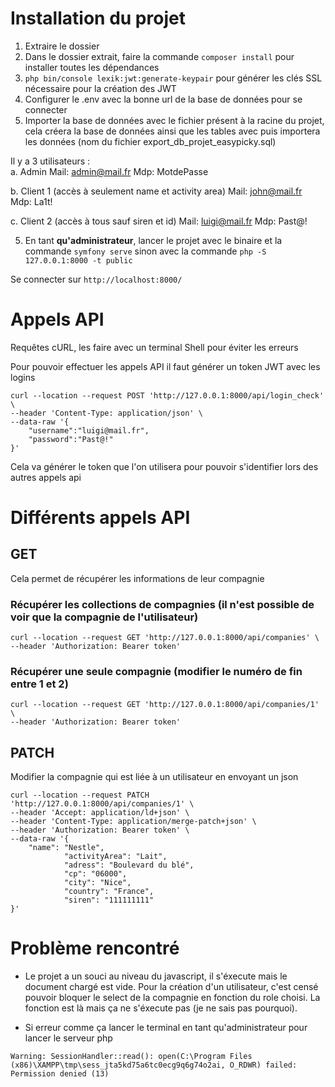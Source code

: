 # Installation du projet

1. Extraire le dossier
2. Dans le dossier extrait, faire la commande ```composer install``` pour installer toutes les dépendances
3. ``` php bin/console lexik:jwt:generate-keypair ``` pour générer les clés SSL nécessaire pour la création des JWT
3. Configurer le .env avec la bonne url de la base de données pour se connecter
4. Importer la base de données avec le fichier présent à la racine du projet, cela créera la base de données ainsi que les tables avec puis importera les données (nom du fichier export_db_projet_easypicky.sql)

Il y a 3 utilisateurs : <br>
  a. Admin
    Mail: admin@mail.fr
    Mdp: MotdePasse
  
  b. Client 1 (accès à seulement name et activity area)
    Mail: john@mail.fr
    Mdp: La1t!
    
  c. Client 2 (accès à tous sauf siren et id)
    Mail: luigi@mail.fr
    Mdp: Past@!

5. En tant **qu'administrateur**, lancer le projet avec le binaire et la commande ```symfony serve``` sinon avec la commande ```php -S 127.0.0.1:8000 -t public```

Se connecter sur ``` http://localhost:8000/ ```

# Appels API
Requêtes cURL, les faire avec un terminal Shell pour éviter les erreurs

Pour pouvoir effectuer les appels API il faut générer un token JWT avec les logins
```
curl --location --request POST 'http://127.0.0.1:8000/api/login_check' \
--header 'Content-Type: application/json' \
--data-raw '{
    "username":"luigi@mail.fr",
    "password":"Past@!"
}' 
```

Cela va générer le token que l'on utilisera pour pouvoir s'identifier lors des autres appels api

# Différents appels API
## GET 
Cela permet de récupérer les informations de leur compagnie

### Récupérer les collections de compagnies (il n'est possible de voir que la compagnie de l'utilisateur)
```
curl --location --request GET 'http://127.0.0.1:8000/api/companies' \
--header 'Authorization: Bearer token'
```

### Récupérer une seule compagnie (modifier le numéro de fin entre 1 et 2)
```
curl --location --request GET 'http://127.0.0.1:8000/api/companies/1' \
--header 'Authorization: Bearer token'
```

## PATCH

Modifier la compagnie qui est liée à un utilisateur en envoyant un json

```
curl --location --request PATCH 'http://127.0.0.1:8000/api/companies/1' \
--header 'Accept: application/ld+json' \
--header 'Content-Type: application/merge-patch+json' \
--header 'Authorization: Bearer token' \
--data-raw '{
    "name": "Nestle",
            "activityArea": "Lait",
            "adress": "Boulevard du blé",
            "cp": "06000",
            "city": "Nice",
            "country": "France",
            "siren": "111111111"
}'
```

# Problème rencontré

* Le projet a un souci au niveau du javascript, il s'éxecute mais le document chargé est vide. Pour la création d'un utilisateur, c'est censé pouvoir bloquer le select de la compagnie en fonction du role choisi. La fonction est là mais ça ne s'éxecute pas (je ne sais pas pourquoi).

* Si erreur comme ça lancer le terminal en tant qu'administrateur pour lancer le serveur php

```
Warning: SessionHandler::read(): open(C:\Program Files (x86)\XAMPP\tmp\sess_jta5kd75a6tc0ecg9q6g74o2ai, O_RDWR) failed: Permission denied (13)
```
